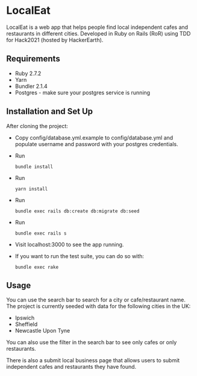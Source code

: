 # LocalEat

LocalEat is a web app that helps people find local independent cafes and restaurants in different cities.
Developed in Ruby on Rails (RoR) using TDD for Hack2021 (hosted by HackerEarth).

## Requirements
* Ruby 2.7.2
* Yarn
* Bundler 2.1.4
* Postgres - make sure your postgres service is running

## Installation and Set Up

After cloning the project:
* Copy config/database.yml.example to config/database.yml and populate username and password with your postgres credentials.
* Run 
  ```
  bundle install 
  ```
* Run 
  ```
  yarn install 
  ```
* Run 
  ```
  bundle exec rails db:create db:migrate db:seed 
  ```
* Run 
  ```
  bundle exec rails s
  ```
* Visit localhost:3000 to see the app running.

* If you want to run the test suite, you can do so with:
  ```
  bundle exec rake
  ```

## Usage

You can use the search bar to search for a city or cafe/restaurant name.
The project is currently seeded with data for the following cities in the UK:
* Ipswich
* Sheffield
* Newcastle Upon Tyne

You can also use the filter in the search bar to see only cafes or only restaurants.

There is also a submit local business page that allows users to submit independent cafes and restaurants they have found.
